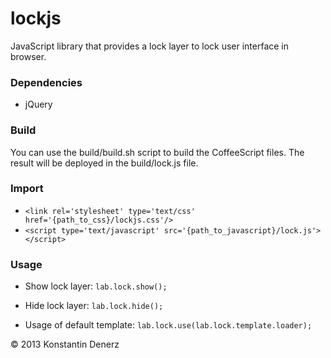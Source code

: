 lockjs
======

JavaScript library that provides a lock layer to lock user interface in browser.

### Dependencies

* jQuery 

### Build

You can use the build/build.sh script to build the CoffeeScript files. The result will be deployed in the build/lock.js file.

### Import

* ```<link rel='stylesheet' type='text/css' href='{path_to_css}/lockjs.css'/>```
* ```<script type='text/javascript' src='{path_to_javascript}/lock.js'></script>```

### Usage

* Show lock layer:
```lab.lock.show();```

* Hide lock layer:
```lab.lock.hide();```


* Usage of default template:
```lab.lock.use(lab.lock.template.loader);```


:copyright: 2013 Konstantin Denerz
